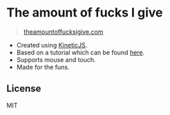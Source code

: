 The amount of fucks I give
=========

>[theamountoffucksigive.com]

- Created using [KineticJS]. 
- Based on a tutorial which can be found [here].
- Supports mouse and touch.
- Made for the funs.


License
----

MIT

[theamountoffucksigive.com]:http://www.theamountoffucksigive.com/
[KineticJS]:http://kineticjs.com/
[here]:http://www.html5canvastutorials.com/labs/html5-canvas-wheel-of-fortune/
